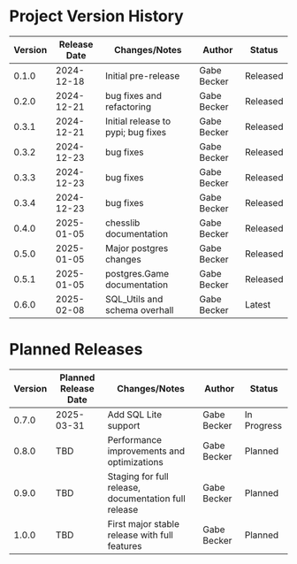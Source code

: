# Project Version History

| Version | Release Date | Changes/Notes                      | Author        | Status   |
|---------|--------------|------------------------------------|---------------|----------|
| 0.1.0   | 2024-12-18   | Initial pre-release                | Gabe Becker   | Released |
| 0.2.0   | 2024-12-21   | bug fixes and refactoring          | Gabe Becker   | Released |
| 0.3.1   | 2024-12-21   | Initial release to pypi; bug fixes | Gabe Becker   | Released |
| 0.3.2   | 2024-12-23   | bug fixes                          | Gabe Becker   | Released |
| 0.3.3   | 2024-12-23   | bug fixes                          | Gabe Becker   | Released |
| 0.3.4   | 2024-12-23   | bug fixes                          | Gabe Becker   | Released |
| 0.4.0   | 2025-01-05   | chesslib documentation             | Gabe Becker   | Released |
| 0.5.0   | 2025-01-05   | Major postgres changes             | Gabe Becker   | Released |
| 0.5.1   | 2025-01-05   | postgres.Game documentation        | Gabe Becker   | Released |
| 0.6.0   | 2025-02-08   | SQL_Utils and schema overhall      | Gabe Becker   | Latest   |

# Planned Releases

| Version | Planned Release Date | Changes/Notes                                        | Author      | Status      |
|---------|----------------------|------------------------------------------------------|-------------|-------------|
| 0.7.0   | 2025-03-31           | Add SQL Lite support                                 | Gabe Becker | In Progress |
| 0.8.0   | TBD                  | Performance improvements and optimizations           | Gabe Becker | Planned     |
| 0.9.0   | TBD                  | Staging for full release, documentation full release | Gabe Becker | Planned     |
| 1.0.0   | TBD                  | First major stable release with full features        | Gabe Becker | Planned     |